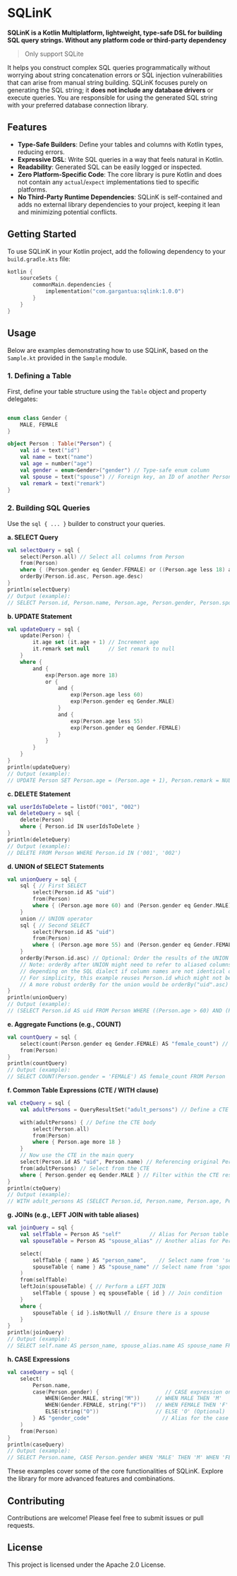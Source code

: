 # SQLinK

**SQLinK is a Kotlin Multiplatform, lightweight, type-safe DSL for building SQL query strings. Without any platform code or third-party dependency**

> Only support SQLite

It helps you construct complex SQL queries programmatically without worrying about string concatenation errors or SQL injection vulnerabilities that can arise from manual string building. SQLinK focuses purely on generating the SQL string; it **does not include any database drivers** or execute queries. You are responsible for using the generated SQL string with your preferred database connection library.

## Features

*   **Type-Safe Builders**: Define your tables and columns with Kotlin types, reducing errors.
*   **Expressive DSL**: Write SQL queries in a way that feels natural in Kotlin.
*   **Readability**: Generated SQL can be easily logged or inspected.
*   **Zero Platform-Specific Code**: The core library is pure Kotlin and does not contain any `actual`/`expect` implementations tied to specific platforms.
*   **No Third-Party Runtime Dependencies**: SQLinK is self-contained and adds no external library dependencies to your project, keeping it lean and minimizing potential conflicts.

## Getting Started

To use SQLinK in your Kotlin project, add the following dependency to your `build.gradle.kts` file:

```kotlin
kotlin {
    sourceSets {
        commonMain.dependencies {
            implementation("com.gargantua:sqlink:1.0.0")
        }
    }
}
```

## Usage

Below are examples demonstrating how to use SQLinK, based on the `Sample.kt` provided in the `Sample` module.

### 1. Defining a Table

First, define your table structure using the `Table` object and property delegates:

```kotlin

enum class Gender {
    MALE, FEMALE
}

object Person : Table("Person") {
    val id = text("id")
    val name = text("name")
    val age = number("age")
    val gender = enum<Gender>("gender") // Type-safe enum column
    val spouse = text("spouse") // Foreign key, an ID of another Person
    val remark = text("remark")
}
```

### 2. Building SQL Queries

Use the `sql { ... }` builder to construct your queries.

**a. SELECT Query**

```kotlin
val selectQuery = sql {
    select(Person.all) // Select all columns from Person
    from(Person)
    where { (Person.gender eq Gender.FEMALE) or ((Person.age less 18) and (Person.name like "Michel")) }
    orderBy(Person.id.asc, Person.age.desc)
}
println(selectQuery)
// Output (example):
// SELECT Person.id, Person.name, Person.age, Person.gender, Person.spouse, Person.remark FROM Person WHERE ((Person.gender = 'FEMALE') OR ((Person.age < 18) AND (Person.name LIKE 'Michel'))) ORDER BY Person.id ASC, Person.age DESC
```

**b. UPDATE Statement**

```kotlin
val updateQuery = sql {
    update(Person) {
        it.age set (it.age + 1) // Increment age
        it.remark set null      // Set remark to null
    }
    where {
        and {
            exp(Person.age more 18)
            or {
                and {
                    exp(Person.age less 60)
                    exp(Person.gender eq Gender.MALE)
                }
                and {
                    exp(Person.age less 55)
                    exp(Person.gender eq Gender.FEMALE)
                }
            }
        }
    }
}
println(updateQuery)
// Output (example):
// UPDATE Person SET Person.age = (Person.age + 1), Person.remark = NULL WHERE ((Person.age > 18) AND (((Person.age < 60) AND (Person.gender = 'MALE')) OR ((Person.age < 55) AND (Person.gender = 'FEMALE'))))
```

**c. DELETE Statement**

```kotlin
val userIdsToDelete = listOf("001", "002")
val deleteQuery = sql {
    delete(Person)
    where { Person.id IN userIdsToDelete }
}
println(deleteQuery)
// Output (example):
// DELETE FROM Person WHERE Person.id IN ('001', '002')
```

**d. UNION of SELECT Statements**

```kotlin
val unionQuery = sql {
    sql { // First SELECT
        select(Person.id AS "uid")
        from(Person)
        where { (Person.age more 60) and (Person.gender eq Gender.MALE) }
    }
    union // UNION operator
    sql { // Second SELECT
        select(Person.id AS "uid")
        from(Person)
        where { (Person.age more 55) and (Person.gender eq Gender.FEMALE) }
    }
    orderBy(Person.id.asc) // Optional: Order the results of the UNION
    // Note: orderBy after UNION might need to refer to aliased columns or positional indexes
    // depending on the SQL dialect if column names are not identical or aliased consistently.
    // For simplicity, this example reuses Person.id which might not be valid if "uid" is the only column.
    // A more robust orderBy for the union would be orderBy("uid".asc) if "uid" is the common alias.
}
println(unionQuery)
// Output (example):
// (SELECT Person.id AS uid FROM Person WHERE ((Person.age > 60) AND (Person.gender = 'MALE'))) UNION (SELECT Person.id AS uid FROM Person WHERE ((Person.age > 55) AND (Person.gender = 'FEMALE'))) ORDER BY Person.id ASC
```

**e. Aggregate Functions (e.g., COUNT)**

```kotlin
val countQuery = sql {
    select(count(Person.gender eq Gender.FEMALE) AS "female_count") // Count females
    from(Person)
}
println(countQuery)
// Output (example):
// SELECT COUNT(Person.gender = 'FEMALE') AS female_count FROM Person
```

**f. Common Table Expressions (CTE / WITH clause)**

```kotlin
val cteQuery = sql {
    val adultPersons = QueryResultSet("adult_persons") // Define a CTE name

    with(adultPersons) { // Define the CTE body
        select(Person.all)
        from(Person)
        where { Person.age more 18 }
    }
    // Now use the CTE in the main query
    select(Person.id AS "uid", Person.name) // Referencing original Person columns, assuming adult_persons has them
    from(adultPersons) // Select from the CTE
    where { Person.gender eq Gender.MALE } // Filter within the CTE results
}
println(cteQuery)
// Output (example):
// WITH adult_persons AS (SELECT Person.id, Person.name, Person.age, Person.gender, Person.spouse, Person.remark FROM Person WHERE (Person.age > 18)) SELECT Person.id AS uid, Person.name FROM adult_persons WHERE (Person.gender = 'MALE')

```

**g. JOINs (e.g., LEFT JOIN with table aliases)**

```kotlin
val joinQuery = sql {
    val selfTable = Person AS "self"         // Alias for Person table
    val spouseTable = Person AS "spouse_alias" // Another alias for Person table (for the spouse)

    select(
        selfTable { name } AS "person_name",    // Select name from 'self'
        spouseTable { name } AS "spouse_name" // Select name from 'spouse_alias'
    )
    from(selfTable)
    leftJoin(spouseTable) { // Perform a LEFT JOIN
        selfTable { spouse } eq spouseTable { id } // Join condition
    }
    where {
        spouseTable { id }.isNotNull // Ensure there is a spouse
    }
}
println(joinQuery)
// Output (example):
// SELECT self.name AS person_name, spouse_alias.name AS spouse_name FROM Person self LEFT JOIN Person spouse_alias ON (self.spouse = spouse_alias.id) WHERE spouse_alias.id IS NOT NULL
```

**h. CASE Expressions**

```kotlin
val caseQuery = sql {
    select(
        Person.name,
        case(Person.gender) {                     // CASE expression on gender
            WHEN(Gender.MALE, string("M"))     // WHEN MALE THEN 'M'
            WHEN(Gender.FEMALE, string("F"))   // WHEN FEMALE THEN 'F'
            ELSE(string("O"))                  // ELSE 'O' (Optional)
        } AS "gender_code"                       // Alias for the case expression result
    )
    from(Person)
}
println(caseQuery)
// Output (example):
// SELECT Person.name, CASE Person.gender WHEN 'MALE' THEN 'M' WHEN 'FEMALE' THEN 'F' ELSE 'O' END AS gender_code FROM Person
```

These examples cover some of the core functionalities of SQLinK. Explore the library for more advanced features and combinations.

## Contributing

Contributions are welcome! Please feel free to submit issues or pull requests.

## License

This project is licensed under the Apache 2.0 License.
